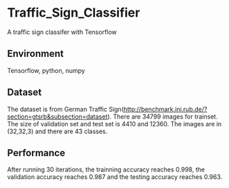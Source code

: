 # Traffic_Sign_Classifier
A traffic sign classifer with Tensorflow

## Environment 
  Tensorflow,
  python,
  numpy
  
## Dataset
The dataset is from German Traffic Sign(http://benchmark.ini.rub.de/?section=gtsrb&subsection=dataset). There are 34799 images for trainset. The size of validation set and test set is 4410 and 12360. The images are in (32,32,3) and there are 43 classes. 

## Performance
After running 30 iterations, the trainning accuracy reaches 0.998, the validation accuracy reaches 0.987 and the testing accuracy reaches 0.963. 
